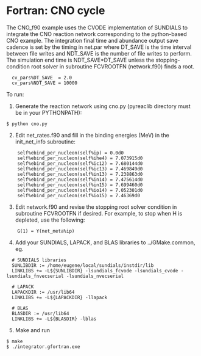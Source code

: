 # Fortran: CNO cycle

The CNO_f90 example uses the CVODE implementation of SUNDIALS to
integrate the CNO reaction network corresponding to the python-based
CNO example. The integration final time and abundance output save
cadence is set by the timing in net.par where DT_SAVE is the time
interval between file writes and NDT_SAVE is the number of file writes
to perform. The simulation end time is NDT_SAVE*DT_SAVE unless the
stopping-condition root solver in subroutine FCVROOTFN (network.f90)
finds a root.

```
  cv_pars%DT_SAVE  = 2.0 
  cv_pars%NDT_SAVE = 10000
```

To run:

1) Generate the reaction network using cno.py (pyreaclib directory
must be in your PYTHONPATH):

```
$ python cno.py
```

2) Edit net_rates.f90 and fill in the binding energies (MeV) in the
init_net_info subroutine:

```
    self%ebind_per_nucleon(self%ip) = 0.0d0
    self%ebind_per_nucleon(self%ihe4) = 7.073915d0
    self%ebind_per_nucleon(self%ic12) = 7.680144d0
    self%ebind_per_nucleon(self%ic13) = 7.469849d0
    self%ebind_per_nucleon(self%in13) = 7.238863d0
    self%ebind_per_nucleon(self%in14) = 7.475614d0
    self%ebind_per_nucleon(self%in15) = 7.699460d0
    self%ebind_per_nucleon(self%io14) = 7.052301d0
    self%ebind_per_nucleon(self%io15) = 7.46369d0
```

3) Edit network.f90 and revise the stopping root solver condition in
subroutine FCVROOTFN if desired. For example, to stop when H is
depleted, use the following:

```
    G(1) = Y(net_meta%ip)
```

4) Add your SUNDIALS, LAPACK, and BLAS libraries to ../GMake.common, eg.

```
  # SUNDIALS libraries
  SUNLIBDIR := /home/eugene/local/sundials/instdir/lib
  LINKLIBS += -L${SUNLIBDIR} -lsundials_fcvode -lsundials_cvode -lsundials_fnvecserial -lsundials_nvecserial

  # LAPACK
  LAPACKDIR := /usr/lib64
  LINKLIBS += -L${LAPACKDIR} -llapack

  # BLAS	 
  BLASDIR := /usr/lib64
  LINKLIBS += -L${BLASDIR} -lblas
```

5) Make and run

```
$ make
$ ./integrator.gfortran.exe
```